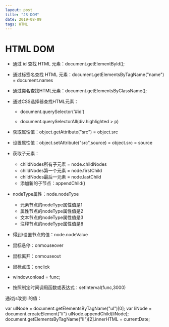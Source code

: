 ```yaml
---
layout: post
title: "JS-DOM"
date: 2019-08-09
tags: HTML  
---
```


# HTML DOM

- 通过 id 查找 HTML 元素：document.getElementById();
- 通过标签名查找 HTML 元素：document.getElementsByTagName("name") = document.names
- 通过类名查找HTML元素：document.getElementsByClassName();
- 通过CSS选择器查找HTML元素：

  - document.querySelector('#id')

  - document.querySelectorAll(div.highlighted > p)

    

- 获取属性值：object.getAttribute("src") = object.src
- 设置属性值：object.setAttribute("src",source) = object.src = source
- 获取子元素：

  - childNodes所有子元素 = node.childNodes
  - childNodes第一个元素 = node.firstChild
  - childNodes最后一元素 = node.lastChild
  - 添加新的子节点：appendChild()
- nodeType属性：node.nodeTyoe

  - 元素节点的nodeType属性值是1
  - 属性节点的nodeType属性值是2
  - 文本节点的nodeType属性值是3
  - 注释节点的nodeType属性值是8
- 得到/设置节点的值：node.nodeValue



- 鼠标悬停：onmouseover
- 鼠标离开：onmouseout
- 鼠标点击：onclick



- window.onload = func;
- 按照制定时间调用函数或表达式：setInterval(func,3000)



通过js改变li的值：

var ulNode = document.getElementsByTagName("ul")[0];
var liNode = document.createElement("li")
ulNode.appendChild(liNode);
document.getElementsByTagName("li")[2].innerHTML = currentDate;